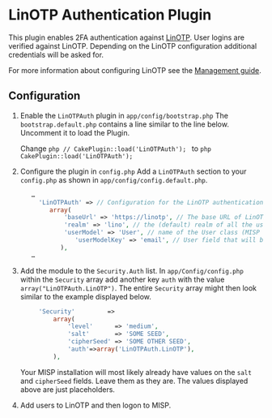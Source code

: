 # LinOTP Authentication Plugin

This plugin enables 2FA authentication against [LinOTP](https://linotp.org).
User logins are verified against LinOTP. Depending on the LinOTP configuration
additional credentials will be asked for.

For more information about configuring LinOTP see the [Management guide](https://www.linotp.org/doc/latest/part-management).

## Configuration

1. Enable the `LinOTPAuth` plugin in `app/config/bootstrap.php`
    The `bootstrap.default.php` contains a line similar to the line below.
    Uncomment it to load the Plugin.

    Change
        ```php
            // CakePlugin::load('LinOTPAuth');
        ```
    to
        ```php
            CakePlugin::load('LinOTPAuth');
        ```

2. Configure the plugin in `config.php`
    Add a `LinOTPAuth` section to your `config.php` as shown in
    `app/config/config.default.php`.
    ```php
       …
         'LinOTPAuth' => // Configuration for the LinOTP authentication
       	    array(
       	        'baseUrl' => 'https://linotp', // The base URL of LinOTP
       	        'realm' => 'lino', // the (default) realm of all the users logging in through this system
       	        'userModel' => 'User', // name of the User class (MISP class) to check if the user exists
                   'userModelKey' => 'email', // User field that will be used for querying.
               ),
       …
    ```

3. Add the module to the `Security.Auth` list.
   In `app/Config/config.php` within the `Security` array add another key
   `auth` with the value `array("LinOTPAuth.LinOTP")`.  The entire `Security`
   array might then look similar to the example displayed below.
   ```php
   	    'Security'         =>
            array(
                'level'      => 'medium',
                'salt'       => 'SOME SEED',
                'cipherSeed' => 'SOME OTHER SEED',
                'auth'=>array('LinOTPAuth.LinOTP'),
            ),
   ```

   Your MISP installation will most likely already have values on the `salt`
   and `cipherSeed` fields. Leave them as they are. The values displayed above
   are just placeholders.

4. Add users to LinOTP and then logon to MISP.
